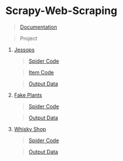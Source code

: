 # Scrapy-Web-Scraping

> [Documentation](https://github.com/abhishek96negi/Scrapy-Web-Scraping/blob/main/Scrapy.ipynb)

> Project

  1. [Jessops](https://github.com/abhishek96negi/Scrapy-Web-Scraping/tree/main/jessops)

      > [Spider Code](https://github.com/abhishek96negi/Scrapy-Web-Scraping/blob/main/jessops/jessops/spiders/jessops_spider.py)
  
      > [Item Code](https://github.com/abhishek96negi/Scrapy-Web-Scraping/blob/main/jessops/jessops/items.py)
  
      > [Output Data](https://github.com/abhishek96negi/Scrapy-Web-Scraping/blob/main/jessops/product_details.json)

  2. [Fake Plants](https://github.com/abhishek96negi/Scrapy-Web-Scraping/tree/main/fake_plants)

      > [Spider Code](https://github.com/abhishek96negi/Scrapy-Web-Scraping/blob/main/fake_plants/fake_plants/spiders/fake_plant.py)

      > [Output Data](https://github.com/abhishek96negi/Scrapy-Web-Scraping/blob/main/fake_plants/details.json)


  
  3. [Whisky Shop](https://github.com/abhishek96negi/Scrapy-Web-Scraping/tree/main/whiskyshop)

      > [Spider Code](https://github.com/abhishek96negi/Scrapy-Web-Scraping/blob/main/whiskyshop/whiskyshop/spiders/whisky_shop.py)

      > [Output Data](https://github.com/abhishek96negi/Scrapy-Web-Scraping/blob/main/whiskyshop/details.json)
